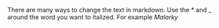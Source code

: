 There are many ways to change the text in markdown.
Use the * and _ around the word you want to
italized. For example *Malarky*